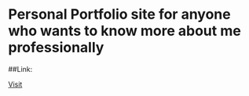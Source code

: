 # Personal Portfolio site for anyone who wants to know more about me professionally

##Link:

[Visit](https://karthikeyan2000.github.io)
